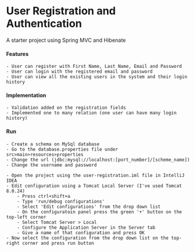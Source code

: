 # User Registration and Authentication
A starter project using Spring MVC and Hibenate

#### Features

	- User can register with First Name, Last Name, Email and Password
	- User can login with the registered email and password
	- User can view all the existing users in the system and their login history

#### Implementation

	- Validation added on the registration fields
	- Implemented one to many relation (one user can have many login history)

#### Run
	- Create a schema on MySql database
	- Go to the database.properties file under src>main>resources>properties
	- Change the url (jdbc:mysql://localhost:[port_number]/[scheme_name])
	- Change the username and password

	- Open the project using the user-registration.iml file in IntelliJ IDEA
	- Edit configuration using a Tomcat Local Server (I've used Tomcat 8.0.24)
		- Press ctrl+shift+a
		- Type 'run/debug configurations'
		- Select 'Edit configurations' from the drop down list
		- On the configuratoin panel press the green '+' button on the top-left corner
		- Select Tomcat Server > Local
		- Configure the Application Server in the Server tab
		- Give a name of that configuration and press OK
	- Now select the configuration from the drop down list on the top-right corner and press run button
